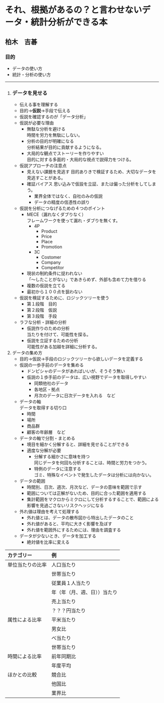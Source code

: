 # それ、根拠があるの？と言わせないデータ・統計分析ができる本
## 柏木　吉碁
### 目的
- データの使い方
- 統計・分析の使い方
---
1. ### データを見せる
    - 伝える事を理解する
    - 目的→**仮説**→手段で伝える
    - 仮説を確認するのが「データ分析」
    - 仮説が必要な理由
        - 無駄な分析を避ける  
        時間を労力を無駄にしない。
        - 分析の目的が明確になる  
        分析結果が目的に貢献するようになる。
        - 大局的な観点でストーリーを作りやすい  
        目的に対する多面的・大局的な視点で説得力をつける。
    - 仮説アプローチの注意点
        - 見えない課題を見逃す
        目的ありきで検証するため、大切なデータを見逃すことがある。
        - 確証バイアス
        思い込みで仮設を立証、または偏った分析をしてしまう。
            - 業界全体ではなく、自社のみの仮説
            - データの精度の信憑性の誤り
    - 仮説を分析につなげるための４つのポイント
        - MECE（漏れなくダブりなく）  
        フレームワークを使って漏れ・ダブりを無くす。
            - 4P
                - Product
                - Price
                - Place
                - Promotion
            - 3C
                - Costomer
                - Company
                - Competitor
        - 現状の制約条件に捉われない  
        「～したことがない」であきらめず、外部も含めて力を借りる
        - 複数の仮説を立てる
        - 最初から１００点を狙わない
    - 仮説を検証するために、ロジックツリーを使う
        - 第１段階　目的
        - 第２段階　仮説
        - 第３段階　手段
    - ラフな分析・詳細の分析
        - 仮説作りのための分析  
        当たりを付けて、可能性を探る。
        - 仮説を立証するための分析  
        可能性がある加越を詳細に分析する。
1. データの集め方
    - 目的→仮説→手段のロジックツリーから欲しいデータを定義する
    - 仮説の一歩手前のデータを集める
        - ドンピシャのデータがあればいいが、そうそう無い
        - 仮説の１歩手前のデータは、広い視野でデータを取得しやすい
            - 同類他社のデータ
            - 各地区・拠点
            - 月次のデータに日次データを入れる　など
    - データの軸  
    データを取得する切り口  
        - 時間  
        - 場所
        - 商品群
        - 顧客の年齢層　など
    - データの軸で分割・まとめる
        - 境目を細かく分解すると、詳細を見せることができる
        - 適度な分解が必要
            - 分解する細かさに意味を持つ  
            同じデータを何回も分析することは、時間と労力をつかう。
            - 特例のデータに注意する  
            ゴミ、特殊なイベントで発生したデータは分析には向かない。
    - データの範囲
        - 時間別、日次、週次、月次など、データの意味を範囲で示す
        - 範囲については正解がないため、目的に合った範囲を適用する
        - 集計範囲をマクロからミクロにして分析するすることで、範囲による影響を見過ごさないリスクヘッジになる
    - 外れ値は理由を考えて処理する
        - 外れ値とは、データの散布図から特出したデータのこと
        - 外れ値があると、平均に大きく影響を及ぼす
        - 外れ値を範囲外にするためには、理由を調査する
    - データが少ないとき、データを加工する
        - 絶対値を比率に変える

|カテゴリー|例|
|:--|:--|
|単位当たりの比率|人口当たり
||世帯当たり|
||従業員１人当たり|
||年（年（月、週、日））当たり|
||売上当たり|
||？？？円当たり|
|属性による比率|平米当たり|
||男女比|
||べ当たり|
||世帯当たり|
|時間による比率|前年同期比|
||年度平均|
|ほかとの比較|競合比|
||他国比|
||業界比|
        

